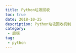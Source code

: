 ```yaml
---
title: Python垃圾回收
toc: true
date: 2018-10-25
description: Python垃圾回收机制
category: 
 - 后端
tag:
 - python
---
```


## 
